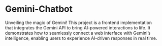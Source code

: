 # Gemini-Chatbot
Unveiling the magic of Gemini! This project is a frontend implementation that integrates the Gemini API to bring AI-powered interactions to life. It demonstrates how to seamlessly connect a web interface with Gemini’s intelligence, enabling users to experience AI-driven responses in real time.
